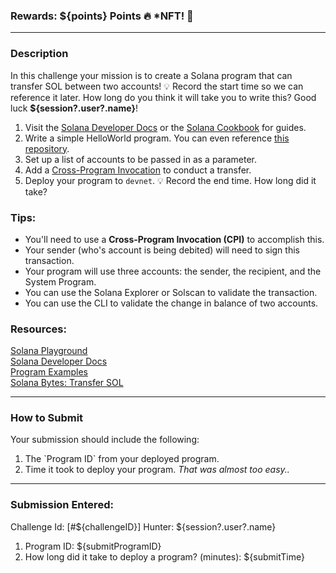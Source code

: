 ### Rewards: ${points} Points 🔥 *NFT! 👻
___
### Description
In this challenge your mission is to create a Solana program that can transfer SOL between two accounts!
💡 Record the start time so we can reference it later.
How long do you think it will take you to write this?
Good luck **${session?.user?.name}**!
1. Visit the [Solana Developer Docs](https://docs.solana.com/developers) or the [Solana Cookbook](https://solanacookbook.com/#contributing) for guides.
2. Write a simple HelloWorld program. You can even reference [this repository](https://docs.solana.com/getstarted/hello-world).
3. Set up a list of accounts to be passed in as a parameter.
4. Add a [Cross-Program Invocation](https://docs.solana.com/developing/programming-model/calling-between-programs) to conduct a transfer.
5. Deploy your program to `devnet`.
💡 Record the end time. How long did it take?
### Tips:
- You'll need to use a **Cross-Program Invocation (CPI)** to accomplish this.
- Your sender (who's account is being debited) will need to sign this transaction.
- Your program will use three accounts: the sender, the recipient, and the System Program.
- You can use the Solana Explorer or Solscan to validate the transaction.
- You can use the CLI to validate the change in balance of two accounts.
### Resources:
[Solana Playground](https://beta.solpg.io/)   
[Solana Developer Docs](https://docs.solana.com/developers)   
[Program Examples](https://github.com/solana-developers/program-examples)   
[Solana Bytes: Transfer SOL](https://www.youtube.com/watch?v=hDiEv2a7VC0&list=PLilwLeBwGuK51Ji870apdb88dnBr1Xqhm&index=11)   
___
### How to Submit
Your submission should include the following:
1. The \`Program ID\` from your deployed program.
2. Time it took to deploy your program.
*That was almost too easy..*
___
### Submission Entered:
Challenge Id: [#${challengeID}]
Hunter: ${session?.user?.name}
1. Program ID:
${submitProgramID}
2. How long did it take to deploy a program? (minutes): ${submitTime}